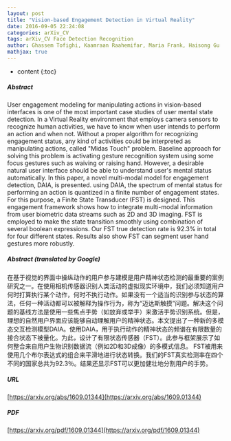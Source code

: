 ```yaml
---
layout: post
title: "Vision-based Engagement Detection in Virtual Reality"
date: 2016-09-05 22:24:08
categories: arXiv_CV
tags: arXiv_CV Face Detection Recognition
author: Ghassem Tofighi, Kaamraan Raahemifar, Maria Frank, Haisong Gu
mathjax: true
---
```


* content
{:toc}

##### Abstract
User engagement modeling for manipulating actions in vision-based interfaces is one of the most important case studies of user mental state detection. In a Virtual Reality environment that employs camera sensors to recognize human activities, we have to know when user intends to perform an action and when not. Without a proper algorithm for recognizing engagement status, any kind of activities could be interpreted as manipulating actions, called "Midas Touch" problem. Baseline approach for solving this problem is activating gesture recognition system using some focus gestures such as waiving or raising hand. However, a desirable natural user interface should be able to understand user's mental status automatically. In this paper, a novel multi-modal model for engagement detection, DAIA, is presented. using DAIA, the spectrum of mental status for performing an action is quantized in a finite number of engagement states. For this purpose, a Finite State Transducer (FST) is designed. This engagement framework shows how to integrate multi-modal information from user biometric data streams such as 2D and 3D imaging. FST is employed to make the state transition smoothly using combination of several boolean expressions. Our FST true detection rate is 92.3% in total for four different states. Results also show FST can segment user hand gestures more robustly.

##### Abstract (translated by Google)
在基于视觉的界面中操纵动作的用户参与建模是用户精神状态检测的最重要的案例研究之一。在使用相机传感器识别人类活动的虚拟现实环境中，我们必须知道用户何时打算执行某个动作，何时不执行动作。如果没有一个适当的识别参与状态的算法，任何一种活动都可以被解释为操作行为，称为“迈达斯触摸”问题。解决这个问题的基线方法是使用一些焦点手势（如放弃或举手）来激活手势识别系统。但是，理想的自然用户界面应该能够自动理解用户的精神状态。本文提出了一种新的多模态交互检测模型DAIA。使用DAIA，用于执行动作的精神状态的频谱在有限数量的接合状态下被量化。为此，设计了有限状态传感器（FST）。此参与框架展示了如何整合来自用户生物识别数据流（例如2D和3D成像）的多模式信息。 FST被用来使用几个布尔表达式的组合来平滑地进行状态转换。我们的FST真实检测率在四个不同的国家总共为92.3％。结果还显示FST可以更加健壮地分割用户的手势。

##### URL
[https://arxiv.org/abs/1609.01344](https://arxiv.org/abs/1609.01344)

##### PDF
[https://arxiv.org/pdf/1609.01344](https://arxiv.org/pdf/1609.01344)

